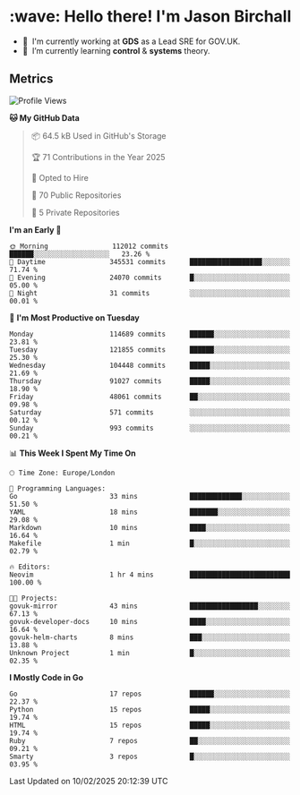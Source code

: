 <h1 align="left" id="jason-title">:wave: Hello there! I'm Jason Birchall</h1>

- :office: &nbsp;I'm currently working at **GDS** as a Lead SRE for GOV.UK.
- :seedling: &nbsp;I’m currently learning **control** & **systems** theory.

<h2>Metrics</h2>

<!--START_SECTION:waka-->
![Profile Views](http://img.shields.io/badge/Profile%20Views-0-blue)

**🐱 My GitHub Data** 

> 📦 64.5 kB Used in GitHub's Storage 
 > 
> 🏆 71 Contributions in the Year 2025
 > 
> 💼 Opted to Hire
 > 
> 📜 70 Public Repositories 
 > 
> 🔑 5 Private Repositories 
 > 
**I'm an Early 🐤** 

```text
🌞 Morning                112012 commits      ██████░░░░░░░░░░░░░░░░░░░   23.26 % 
🌆 Daytime                345531 commits      ██████████████████░░░░░░░   71.74 % 
🌃 Evening                24070 commits       █░░░░░░░░░░░░░░░░░░░░░░░░   05.00 % 
🌙 Night                  31 commits          ░░░░░░░░░░░░░░░░░░░░░░░░░   00.01 % 
```
📅 **I'm Most Productive on Tuesday** 

```text
Monday                   114689 commits      ██████░░░░░░░░░░░░░░░░░░░   23.81 % 
Tuesday                  121855 commits      ██████░░░░░░░░░░░░░░░░░░░   25.30 % 
Wednesday                104448 commits      █████░░░░░░░░░░░░░░░░░░░░   21.69 % 
Thursday                 91027 commits       █████░░░░░░░░░░░░░░░░░░░░   18.90 % 
Friday                   48061 commits       ██░░░░░░░░░░░░░░░░░░░░░░░   09.98 % 
Saturday                 571 commits         ░░░░░░░░░░░░░░░░░░░░░░░░░   00.12 % 
Sunday                   993 commits         ░░░░░░░░░░░░░░░░░░░░░░░░░   00.21 % 
```


📊 **This Week I Spent My Time On** 

```text
🕑︎ Time Zone: Europe/London

💬 Programming Languages: 
Go                       33 mins             █████████████░░░░░░░░░░░░   51.50 % 
YAML                     18 mins             ███████░░░░░░░░░░░░░░░░░░   29.08 % 
Markdown                 10 mins             ████░░░░░░░░░░░░░░░░░░░░░   16.64 % 
Makefile                 1 min               █░░░░░░░░░░░░░░░░░░░░░░░░   02.79 % 

🔥 Editors: 
Neovim                   1 hr 4 mins         █████████████████████████   100.00 % 

🐱‍💻 Projects: 
govuk-mirror             43 mins             █████████████████░░░░░░░░   67.13 % 
govuk-developer-docs     10 mins             ████░░░░░░░░░░░░░░░░░░░░░   16.64 % 
govuk-helm-charts        8 mins              ███░░░░░░░░░░░░░░░░░░░░░░   13.88 % 
Unknown Project          1 min               █░░░░░░░░░░░░░░░░░░░░░░░░   02.35 % 
```

**I Mostly Code in Go** 

```text
Go                       17 repos            ██████░░░░░░░░░░░░░░░░░░░   22.37 % 
Python                   15 repos            █████░░░░░░░░░░░░░░░░░░░░   19.74 % 
HTML                     15 repos            █████░░░░░░░░░░░░░░░░░░░░   19.74 % 
Ruby                     7 repos             ██░░░░░░░░░░░░░░░░░░░░░░░   09.21 % 
Smarty                   3 repos             █░░░░░░░░░░░░░░░░░░░░░░░░   03.95 % 
```




 Last Updated on 10/02/2025 20:12:39 UTC
<!--END_SECTION:waka-->

<!-- links -->

[issues page]: https://github.com/jasonBirchall/jasonBirchall/issues "jasonBirchall/issues"
